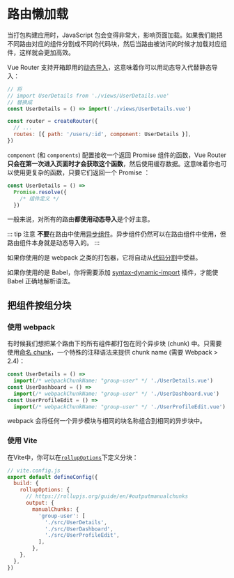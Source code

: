# 路由懒加载

<VueSchoolLink
  href="https://vueschool.io/lessons/lazy-loading-routes-vue-cli-only"
  title="Learn about lazy loading routes"
/>

当打包构建应用时，JavaScript 包会变得非常大，影响页面加载。如果我们能把不同路由对应的组件分割成不同的代码块，然后当路由被访问的时候才加载对应组件，这样就会更加高效。

Vue Router 支持开箱即用的[动态导入](https://developer.mozilla.org/en-US/docs/Web/JavaScript/Reference/Statements/import#Dynamic_Imports)，这意味着你可以用动态导入代替静态导入：

```js
// 将
// import UserDetails from './views/UserDetails.vue'
// 替换成
const UserDetails = () => import('./views/UserDetails.vue')

const router = createRouter({
  // ...
  routes: [{ path: '/users/:id', component: UserDetails }],
})
```

`component` (和 `components`) 配置接收一个返回 Promise 组件的函数，Vue Router **只会在第一次进入页面时才会获取这个函数**，然后使用缓存数据。这意味着你也可以使用更复杂的函数，只要它们返回一个 Promise ：

```js
const UserDetails = () =>
  Promise.resolve({
    /* 组件定义 */
  })
```

一般来说，对所有的路由**都使用动态导入**是个好主意。

::: tip 注意
**不要**在路由中使用[异步组件](https://v3.vuejs.org/guide/component-dynamic-async.html#async-components)。异步组件仍然可以在路由组件中使用，但路由组件本身就是动态导入的。
:::

如果你使用的是 webpack 之类的打包器，它将自动从[代码分割](https://webpack.js.org/guides/code-splitting/)中受益。

如果你使用的是 Babel，你将需要添加 [syntax-dynamic-import](https://babeljs.io/docs/plugins/syntax-dynamic-import/) 插件，才能使 Babel 正确地解析语法。

## 把组件按组分块

### 使用 webpack

有时候我们想把某个路由下的所有组件都打包在同个异步块 (chunk) 中。只需要使用[命名 chunk](https://webpack.js.org/guides/code-splitting/#dynamic-imports)，一个特殊的注释语法来提供 chunk name (需要 Webpack > 2.4)：

```js
const UserDetails = () =>
  import(/* webpackChunkName: "group-user" */ './UserDetails.vue')
const UserDashboard = () =>
  import(/* webpackChunkName: "group-user" */ './UserDashboard.vue')
const UserProfileEdit = () =>
  import(/* webpackChunkName: "group-user" */ './UserProfileEdit.vue')
```

webpack 会将任何一个异步模块与相同的块名称组合到相同的异步块中。

### 使用 Vite

在Vite中，你可以在[`rollupOptions`](https://vitejs.dev/config/#build-rollupoptions)下定义分块：

```js
// vite.config.js
export default defineConfig({
  build: {
    rollupOptions: {
      // https://rollupjs.org/guide/en/#outputmanualchunks
      output: {
        manualChunks: {
          'group-user': [
            './src/UserDetails',
            './src/UserDashboard',
            './src/UserProfileEdit',
          ],
        },
    },
  },
})
```

